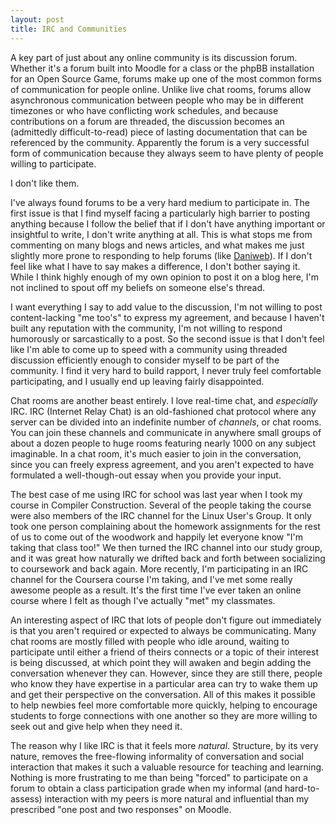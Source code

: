 ```yaml
---
layout: post
title: IRC and Communities
---
```


A key part of just about any online community is its discussion forum. Whether it's a forum built into Moodle for a class or the phpBB installation for an Open Source Game, forums make up one of the most common forms of communication for people online. Unlike live chat rooms, forums allow asynchronous communication between people who may be in different timezones or who have conflicting work schedules, and because contributions on a forum are threaded, the discussion becomes an (admittedly difficult-to-read) piece of lasting documentation that can be referenced by the community. Apparently the forum is a very successful form of communication because they always seem to have plenty of people willing to participate.

I don't like them.

I've always found forums to be a very hard medium to participate in. The first issue is that I find myself facing a particularly high barrier to posting anything because I follow the belief that if I don't have anything important or insightful to write, I don't write anything at all. This is what stops me from commenting on many blogs and news articles, and what makes me just slightly more prone to responding to help forums (like <a href="http://daniweb.com">Daniweb</a>). If I don't feel like what I have to say makes a difference, I don't bother saying it. While I think highly enough of my own opinion to post it on a blog here, I'm not inclined to spout off my beliefs on someone else's thread.

I want everything I say to add value to the discussion, I'm not willing to post content-lacking "me too's" to express my agreement, and because I haven't built any reputation with the community, I'm not willing to respond humorously or sarcastically to a post. So the second issue is that I don't feel like I'm able to come up to speed with a community using threaded discussion efficiently enough to consider myself to be part of the community. I find it very hard to build rapport, I never truly feel comfortable participating, and I usually end up leaving fairly disappointed.

Chat rooms are another beast entirely. I love real-time chat, and <em>especially</em> IRC. IRC (Internet Relay Chat) is an old-fashioned chat protocol where any server can be divided into an indefinite number of <em>channels</em>, or chat rooms. You can join these channels and communicate in anywhere small groups of about a dozen people to huge rooms featuring nearly 1000 on any subject imaginable. In a chat room, it's much easier to join in the conversation, since you can freely express agreement, and you aren't expected to have formulated a well-though-out essay when you provide your input.

The best case of me using IRC for school was last year when I took my course in Compiler Construction. Several of the people taking the course were also members of the IRC channel for the Linux User's Group. It only took one person complaining about the homework assignments for the rest of us to come out of the woodwork and happily let everyone know "I'm taking that class too!" We then turned the IRC channel into our study group, and it was great how naturally we drifted back and forth between socializing to coursework and back again. More recently, I'm participating in an IRC channel for the Coursera course I'm taking, and I've met some really awesome people as a result. It's the first time I've ever taken an online course where I felt as though I've actually "met" my classmates.

An interesting aspect of IRC that lots of people don't figure out immediately is that you aren't required or expected to always be communicating. Many chat rooms are mostly filled with people who idle around, waiting to participate until either a friend of theirs connects or a topic of their interest is being discussed, at which point they will awaken and begin adding the conversation whenever they can. However, since they are still there, people who know they have expertise in a particular area can try to wake them up and get their perspective on the conversation. All of this makes it possible to help newbies feel more comfortable more quickly, helping to encourage students to forge connections with one another so they are more willing to seek out and give help when they need it.

The reason why I like IRC is that it feels more <em>natural</em>. Structure, by its very nature, removes the free-flowing informality of conversation and social interaction that makes it such a valuable resource for teaching and learning. Nothing is more frustrating to me than being "forced" to participate on a forum to obtain a class participation grade when my informal (and hard-to-assess) interaction with my peers is more natural and influential than my prescribed "one post and two responses" on Moodle.
